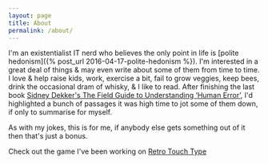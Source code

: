 ```yaml
---
layout: page
title: About
permalink: /about/
---
```

I'm an existentialist IT nerd who believes the only point in life is [polite hedonism]({% post_url 2016-04-17-polite-hedonism %}).  I'm interested in a great deal of things & may even write about some of them from time to time.  I love & help raise kids, work, exercise a bit, fail to grow veggies, keep bees, drink the occasional dram of whisky, & I like to read.  After finishing the last book [Sidney Dekker's The Field Guide to Understanding ‘Human Error’](http://sidneydekker.com/books/), I'd highlighted a bunch of passages it was high time to jot some of them down, if only to summarise for myself.

As with my jokes, this is for me, if anybody else gets something out of it then that's just a bonus.

Check out the game I've been working on [Retro Touch Type][retro-touch-type]

[retro-touch-type]: http://krutisfood.github.io/retro-touch-type/
